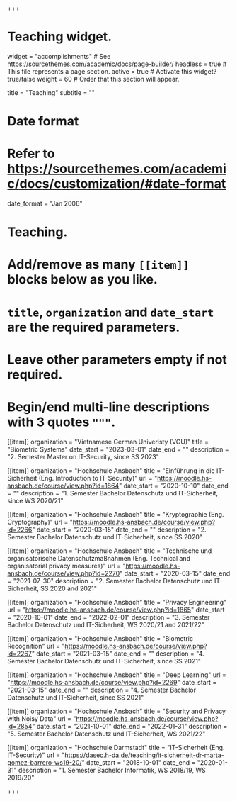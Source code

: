 +++
# Teaching widget.
widget = "accomplishments"  # See https://sourcethemes.com/academic/docs/page-builder/
headless = true  # This file represents a page section.
active = true  # Activate this widget? true/false
weight = 60  # Order that this section will appear.

title = "Teaching"
subtitle = ""

# Date format
#   Refer to https://sourcethemes.com/academic/docs/customization/#date-format
date_format = "Jan 2006"

# Teaching.
#   Add/remove as many `[[item]]` blocks below as you like.
#   `title`, `organization` and `date_start` are the required parameters.
#   Leave other parameters empty if not required.
#   Begin/end multi-line descriptions with 3 quotes `"""`.

[[item]]
  organization = "Vietnamese German Univeristy (VGU)"
  title = "Biometric Systems"
  date_start = "2023-03-01"
  date_end = ""
  description = "2. Semester Master on IT-Security, since SS 2023"
  
[[item]]
  organization = "Hochschule Ansbach"
  title = "Einführung in die IT-Sicherheit (Eng. Introduction to IT-Security)"
  url = "https://moodle.hs-ansbach.de/course/view.php?id=1864"
  date_start = "2020-10-10"
  date_end = ""
  description = "1. Semester Bachelor Datenschutz und IT-Sicherheit, since WS 2020/21"
  
[[item]]
  organization = "Hochschule Ansbach"
  title = "Kryptographie (Eng. Cryptography)"
  url = "https://moodle.hs-ansbach.de/course/view.php?id=2266"
  date_start = "2020-03-15"
  date_end = ""
  description = "2. Semester Bachelor Datenschutz und IT-Sicherheit, since SS 2020"
  
[[item]]
  organization = "Hochschule Ansbach"
  title = "Technische und organisatorische Datenschutzmaßnahmen (Eng. Technical and organisatorial privacy measures)"
  url = "https://moodle.hs-ansbach.de/course/view.php?id=2270"
  date_start = "2020-03-15"
  date_end = "2021-07-30"
  description = "2. Semester Bachelor Datenschutz und IT-Sicherheit, SS 2020 and 2021"
  
[[item]]
  organization = "Hochschule Ansbach"
  title = "Privacy Engineering"
  url = "https://moodle.hs-ansbach.de/course/view.php?id=1865"
  date_start = "2020-10-01"
  date_end = "2022-02-01"
  description = "3. Semester Bachelor Datenschutz und IT-Sicherheit, WS 2020/21 and 2021/22"
  
[[item]]
  organization = "Hochschule Ansbach"
  title = "Biometric Recognition"
  url = "https://moodle.hs-ansbach.de/course/view.php?id=2267"
  date_start = "2021-03-15"
  date_end = ""
  description = "4. Semester Bachelor Datenschutz und IT-Sicherheit, since SS 2021"
  
[[item]]
  organization = "Hochschule Ansbach"
  title = "Deep Learning"
  url = "https://moodle.hs-ansbach.de/course/view.php?id=2269"
  date_start = "2021-03-15"
  date_end = ""
  description = "4. Semester Bachelor Datenschutz und IT-Sicherheit, since SS 2021"

[[item]]
  organization = "Hochschule Ansbach"
  title = "Security and Privacy with Noisy Data"
  url = "https://moodle.hs-ansbach.de/course/view.php?id=2854"
  date_start = "2021-10-01"
  date_end = "2022-01-31"
  description = "5. Semester Bachelor Datenschutz und IT-Sicherheit, WS 2021/22"
  
[[item]]
  organization = "Hochschule Darmstadt"
  title = "IT-Sicherheit (Eng. IT-Security)"
  url = "https://dasec.h-da.de/teaching/it-sicherheit-dr-marta-gomez-barrero-ws19-20/"
  date_start = "2018-10-01"
  date_end = "2020-01-31"
  description = "1. Semester Bachelor Informatik, WS 2018/19, WS 2019/20"

+++
